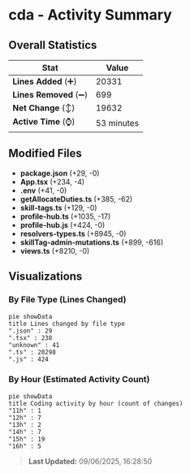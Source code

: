 # cda - Activity Summary 

## Overall Statistics

| Stat                   | Value                                                             |
| ---------------------- | ----------------------------------------------------------------- |
| **Lines Added** (➕)   | 20331                                          |
| **Lines Removed** (➖) | 699                                        |
| **Net Change** (↕)    | 19632                |
| **Active Time** (⌚)   | 53 minutes |


## Modified Files
- **package.json** (+29, -0)
- **App.tsx** (+234, -4)
- **.env** (+41, -0)
- **getAllocateDuties.ts** (+385, -62)
- **skill-tags.ts** (+129, -0)
- **profile-hub.ts** (+1035, -17)
- **profile-hub.js** (+424, -0)
- **resolvers-types.ts** (+8945, -0)
- **skillTag-admin-mutations.ts** (+899, -616)
- **views.ts** (+8210, -0)

## Visualizations

### By File Type (Lines Changed)

```mermaid
pie showData
title Lines changed by file type
".json" : 29
".tsx" : 238
"unknown" : 41
".ts" : 20298
".js" : 424
```

### By Hour (Estimated Activity Count)

```mermaid
pie showData
title Coding activity by hour (count of changes)
"11h" : 1
"12h" : 7
"13h" : 2
"14h" : 7
"15h" : 19
"16h" : 5
```


> **Last Updated:** 09/06/2025, 16:28:50